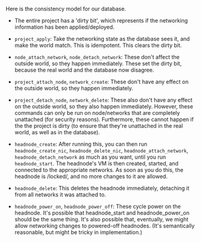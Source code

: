 Here is the consistency model for our database.

  - The entire project has a 'dirty bit', which represents if the networking
    information has been applied/deployed.

  - ``project_apply``: Take the networking state as the database sees it, and
    make the world match.  This is idempotent.  This clears the dirty bit.

  - ``node_attach_network``, ``node_detach_network``: These don't affect the
    outside world, so they happen immediately.  These set the dirty bit,
    because the real world and the database now disagree.

  - ``project_attach_node``, ``network_create``: These don't have any effect
    on the outside world, so they happen immediately.

  - ``project_detach_node``, ``network_delete``: These also don't have any
    effect on the outside world, so they also happen immediately.  However,
    these commands can only be run on node/networks that are completely
    unattached (for security reasons).  Furthermore, these cannot happen if
    the the project is dirty (to ensure that they're unattached in the real
    world, as well as in the database).

  - ``headnode_create``: After running this, you can then run
    ``headnode_create_nic``, ``headnode_delete_nic``,
    ``headnode_attach_network``, ``headnode_detach_network`` as much as you
    want, until you run ``headnode_start``.  The headnode's VM is then
    created, started, and connected to the appropriate networks.  As soon as
    you do this, the headnode is /locked/, and no more changes to it are
    allowed.

  - ``headnode_delete``: This deletes the headnode immediately, detaching it from
    all networks it was attached to.

  - ``headnode_power_on``, ``headnode_power_off``: These cycle power on the headnode.
    It's possible that headnode_start and headnode_power_on should be the same
    thing.  It's also possible that, eventually, we might allow networking
    changes to powered-off headnodes.  (It's semantically reasonable, but
    might be tricky in implementation.)
